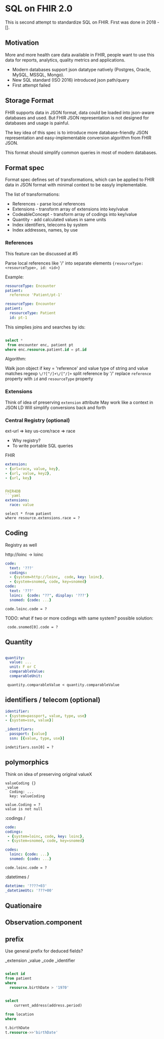 # SQL on FHIR 2.0

This is second attempt to standardize SQL on FHIR.
First was done in 2018 - [].

## Motivation

More and more health care data available in FHIR,
people want to use this data for reports, analytics, quality metrics
and applications.

* Modern databases support json datatype natively (Postgres, Oracle, MySQL, MSSQL, Mongo).
* New SQL standard (ISO 2016) introduced json path/query
* First attempt failed

## Storage Format

FHIR supports data in JSON format, 
data could be loaded into json-aware databases 
and used. But FHIR JSON representation is not designed for databases
and usage is painful.

The key idea of this spec is to introduce more
database-friendly JSON representation and easy-implementable 
conversion algorithm from FHIR JSON.

This format should simplify common queries in most of modern 
databases. 

## Format spec

Format spec defines set of transformations, which can 
be applied to FHIR data in JSON format with minimal context to be 
easyly implementable.

The list of transformations:

* References - parse local references
* Extensions - transform array of extensions into key/value 
* CodeableConcept - transform array of codings into key/value 
* Quantity - add calculated values in same units
* Index identifiers, telecoms by system
* Index addresses, names, by use


### References 

This feature can be discussed at #5

Parse local references like '<resourceType>/<id>' 
into separate elements `{resourceType: <resourceType>, id: <id>}`

Example:

```yaml
resourceType: Encounter
patient:
  reference 'Patient/pt-1'
```

```yaml
resourceType: Encounter
patient:
  resourceType: Patient
  id: pt-1
```

This simplies joins and searches by ids:

```sql

select *
 from encounter enc, patient pt
where enc.resource.patient.id = pt.id

```

Algorithm:

Walk json object
  if key = 'reference' and value type of string and value matches regexp `\/?[^/]+\/[^/]+`
     split reference by '/'
     replace `reference` property with `id` and `resourceType` property


### Extensions 

Think of idea of preserving `extension` attribute
May work like a context in JSON LD
Will simplify conversions back and forth

### Central Registry (optional)
  
ext-url => key
us-core/race => race

- Why registry?
- To write portable SQL queries

FHIR
```yaml
extension: 
- {url=race, value, key}, 
- {url, value, key2}, 
- {url, key}


FHIR4DB
```yaml
extensions:
  race: value
```

```code sql
select * from patient 
where resource.extensions.race = ?
```

## Coding

Registry as well

http://loinc -> loinc


```yaml
code: 
  text: '???'
  codings:
  - {system=http://loinc,  code, key: loinc}, 
  - {system=snomed, code, key=snomed}
code: 
  text: '???'
  loinc:  {code: "??", display: '???'}
  snomed: {code: ...}

```

```code sql
code.loinc.code = ?
```

TODO: what if two or more codings with same system?
possible solution:



```code sql
 code.snomed[0].code = ?
```


## Quantity

```yaml

quantity:
  value: ...
  unit: F or C
  comparableValue: 
  comparableUnit: 

```

```code sql
 quantity.comparableValue < quantity.comparableValue
```


## identifiers / telecom  (optional)

```yaml
identifier: 
- {system=passport, value, type, use}
- {system=ssn, value}]
```

```yaml
_identifiers: 
  passport: [value]
  ssn: [{value, type, use}]
```

```code sql
indetifiers.ssn[0] = ?
```


## polymorphics

Think on idea of preserving original valueX

```code yaml
valueCoding {}
_value 
  Coding: ...
  key: valueCoding
```

```
value.Coding = ?
value is not null
```

:codings /

```yaml
code: 
codings:
 - {system=loinc, code, key: loinc}, 
 - {system=snomed, code, key=snomed}

codes: 
  loinc: {code: ...}
  snomed: {code: ...}
```

```code sql
code.loinc.code = ?
```

:datetimes /

```yaml
datetime: '????+03'
_datetimeUtc: '???+00'

```

## Quationaire


## Observation.component


## prefix 

Use general prefix for deduced fields?

_extension
_value
_code
_identifier

```sql

select id 
from patient
where 
  resource.birthDate > '1970'

```






```sql

select 
    current_address(address.period)
    
from location
where  

t.birthDate
t.resource->>'birthDate'






```





